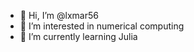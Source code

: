 - 👋 Hi, I’m @lxmar56
- 👀 I’m interested in numerical computing
- 🌱 I’m currently learning Julia

<!---
lxmar56/lxmar56 is a ✨ special ✨ repository because its `README.md` (this file) appears on your GitHub profile.
You can click the Preview link to take a look at your changes.
--->

